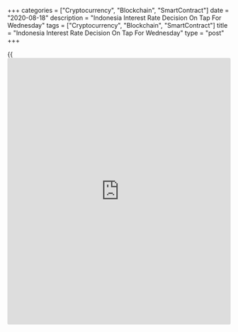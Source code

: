 +++
categories = ["Cryptocurrency", "Blockchain", "SmartContract"]
date = "2020-08-18"
description = "Indonesia Interest Rate Decision On Tap For Wednesday"
tags = ["Cryptocurrency", "Blockchain", "SmartContract"]
title = "Indonesia Interest Rate Decision On Tap For Wednesday"
type = "post"
+++

{{<iframe id="large-banner" src="https://www.bounty.group/#slide=22.0" width="100%" height="600" scrolling="no" style="border: 0px solid rgb(216, 221, 230); border-radius: 3px;">}}

The central bank in Indonesia will wrap up its monetary [policy](https://www.fintechee.com/policy/) meeting
on Wednesday and then announce its decision on interest rates,
highlighting a busy day for Asia-Pacific economic activity. The central
bank is widely expected to keep its benchmark lending rate steady at
4.00 percent.

Hong Kong will release July data for unemployment; in June, the jobless
rate was 6.2 percent.

Australia will see July results for the leading economic index from
Westpac Bank; in June, the index added 0.4 percent on month.

Japan will provide June figures for core machinery orders and July
numbers for imports, exports and trade balance.

Machinery orders are tipped to add 2.0 percent on month and tumble 17.6
percent on year after adding 1.7 percent on month and dropping 16.3
percent on year in May.

Imports are predicted to tumbled 22.8 percent on year after falling 14.4
percent in June. Exports are called lower by an annual 21.0 percent
after plummeting 26.2 percent in the previous month. The trade deficit
is pegged at 77.6 billion yen following the 268.8 billion yen shortfall
a month earlier.

For comments and feedback [contact](https://www.playgroundfx.com/contact/): editorial@rtt[news](https://www.letsplayfx.com/blog/forex-news-website/).com

[Economic News][1]

 **What parts of the world are seeing the best (and worst) economic
performances lately? Click[here][2] to check out our [Econ Scorecard][2]
and find out! See up-to-the-moment [ranking](https://www.playgroundfx.com/blog/crypto-exchange-ranking/)s for the best and worst
performers in [GDP][3], [unemployment rate][4], [inflation][5] and much
more.**

   1. www.rtt[news](https://www.letsplayfx.com/blog/forex-news-website/).com/Content/EconomicNews.aspx
   2. www.rtt[news](https://www.letsplayfx.com/blog/forex-news-website/).com/economic-scorecard/world-rank/PPI/highest-performance.aspx
   3. www.rtt[news](https://www.letsplayfx.com/blog/forex-news-website/).com/economic-scorecard/world-rank/GDP/highest-performance.aspx
   4. www.rtt[news](https://www.letsplayfx.com/blog/forex-news-website/).com/economic-scorecard/world-rank/unemployment-rate/lowest-performance.aspx
   5. www.rtt[news](https://www.letsplayfx.com/blog/forex-news-website/).com/economic-scorecard/world-rank/CPI/highest-performance.aspx